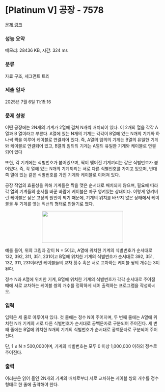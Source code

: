 # [Platinum V] 공장 - 7578 

[문제 링크](https://www.acmicpc.net/problem/7578) 

### 성능 요약

메모리: 28436 KB, 시간: 324 ms

### 분류

자료 구조, 세그먼트 트리

### 제출 일자

2025년 7월 6일 11:15:16

### 문제 설명

<p>어떤 공장에는 2N개의 기계가 2열에 걸쳐 N개씩 배치되어 있다. 이 2개의 열을 각각 A열과 B 열이라고 부른다. A열에 있는 N개의 기계는 각각이 B열에 있는 N개의 기계와 하나씩 짝을 이루어 케이블로 연결되어 있다. 즉, A열의 임의의 기계는 B열의 유일한 기계와 케이블로 연결되어 있고, B열의 임의의 기계는 A열의 유일한 기계와 케이블로 연결되어 있다</p>

<p>또한, 각 기계에는 식별번호가 붙어있으며, 짝이 맺어진 기계끼리는 같은 식별번호가 붙어있다. 즉, 각 열에 있는 N개의 기계끼리는 서로 다른 식별번호를 가지고 있으며, 반대쪽 열에 있는 같은 식별번호를 가진 기계와 케이블로 이어져 있다.</p>

<p>공장 작업의 효율성을 위해 기계들은 짝을 맺은 순서대로 배치되지 않으며, 필요에 따라 각 열의 기계들의 순서를 바꾼 바람에 케이블은 마구 엉켜있는 상태이다. 이렇게 엉켜버린 케이블은 잦은 고장의 원인이 되기 때문에, 기계의 위치를 바꾸지 않은 상태에서 케이블을 두 기계를 잇는 직선의 형태로 만들기로 했다.</p>

<p style="text-align: center;"><img alt="" src="https://upload.acmicpc.net/e78a497b-7a88-4dfb-bdc7-4e26759187a6/-/preview/" style="width: 264px; height: 103px;"></p>

<p>예를 들어, 위의 그림과 같이 N = 5이고, A열에 위치한 기계의 식별번호가 순서대로 132, 392, 311, 351, 231이고 B열에 위치한 기계의 식별번호가 순서대로 392, 351, 132, 311, 231이라면 케이블들의 교차 횟수 혹은 서로 교차하는 케이블 쌍의 개수는 3이 된다.</p>

<p>정수 N과 A열에 위치한 기계, B열에 위치한 기계의 식별번호가 각각 순서대로 주어질 때에 서로 교차하는 케이블 쌍의 개수를 정확하게 세어 출력하는 프로그램을 작성하시오.</p>

### 입력 

 <p>입력은 세 줄로 이루어져 있다. 첫 줄에는 정수 N이 주어지며, 두 번째 줄에는 A열에 위치한 N개 기계의 서로 다른 식별번호가 순서대로 공백문자로 구분되어 주어진다. 세 번째 줄에는 B열에 위치한 N개의 기계의 식별번호가 순서대로 공백문자로 구분되어 주어진다.</p>

<p>단, 1 ≤ N ≤ 500,000이며, 기계의 식별번호는 모두 0 이상 1,000,000 이하의 정수로 주어진다.</p>

### 출력 

 <p>여러분은 읽어 들인 2N개의 기계의 배치로부터 서로 교차하는 케이블 쌍의 개수를 정수 형태로 한 줄에 출력해야 한다.</p>

